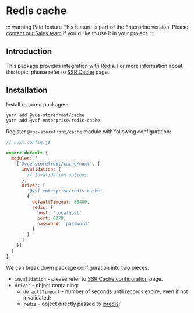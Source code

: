 # Redis cache <Badge text="Enterprise" type="info" />

::: warning Paid feature
This feature is part of the Enterprise version. Please [contact our Sales team](https://www.vuestorefront.io/contact/sales) if you'd like to use it in your project.
:::

## Introduction

This package provides integration with [Redis](https://redis.io/). For more information about this topic, please refer to [SSR Cache](../advanced/ssr-cache.md) page.

## Installation

Install required packages:

```sh
yarn add @vue-storefront/cache
yarn add @vsf-enterprise/redis-cache
```

Register `@vue-storefront/cache` module with following configuration:

```javascript
// nuxt.config.js

export default {
  modules: [
    ['@vue-storefront/cache/nuxt', {
      invalidation: {
        // Invalidation options
      },
      driver: [
        '@vsf-enterprise/redis-cache',
        {
          defaultTimeout: 86400,
          redis: {
            host: 'localhost',
            port: 6379,
            password: 'password'
          }
        }
      ]
    }]
  ]
};
```

We can break down package configuration into two pieces:

* `invalidation` - please refer to [SSR Cache configuration](../advanced/ssr-cache.md) page.
* `driver` - object containing:
  * `defaultTimeout` - number of seconds until records expire, even if not invalidated;
  * `redis` - object directly passed to [ioredis](https://github.com/luin/ioredis/blob/master/API.md#new-redisport-host-options);